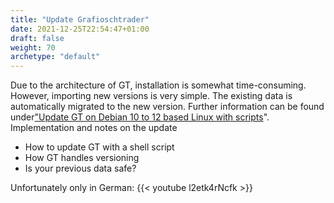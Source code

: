 ```yaml
---
title: "Update Grafioschtrader"
date: 2021-12-25T22:54:47+01:00
draft: false
weight: 70
archetype: "default"
---
```

Due to the architecture of GT, installation is somewhat time-consuming. However, importing new versions is very simple. The existing data is automatically migrated to the new version. Further information can be found under["Update GT on Debian 10 to 12 based Linux with scripts](//github.com/grafioschtrader/grafioschtrader/wiki/Update-GT-on-Debian-10-to-12-based-Linux-with-scripts)". Implementation and notes on the update
- How to update GT with a shell script
- How GT handles versioning
- Is your previous data safe?

Unfortunately only in German:
{{< youtube l2etk4rNcfk >}}

